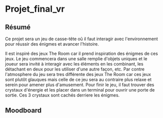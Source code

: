 # Projet_final_vr

## Résumé

Ce projet sera un jeu de casse-tête oû il faut interagir avec l'environnement pour réussir des énigmes et avancer l'histoire.

Il est inspiré des jeux The Room car il prend inspiration des énigmes de ces jeux.
Le jeu commencera dans une salle remplie d'objets uniques et le joueur sera invité à interagir avec les éléments en les combinant, les détachant en deux pour les utiliser d'une autre façon, etc.
Par contre l'atmosphere du jeu sera tres différente des jeux The Room car ces jeux sont plutôt glauques mais celle de ce jeu sera au contraire plus relaxe et serein pour amener plus d'amusement.
Pour finir le jeu, il faut trouver des crystaux d'énergie et les placer dans un terminal pour ouvrir une porte de sortie. Ces 3 crystaux sont cachés derriere les énigmes.

## Moodboard
